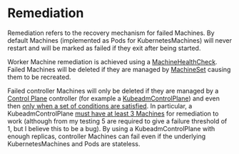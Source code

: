 # Remediation

Remediation refers to the recovery mechanism for failed Machines. By default Machines (implemented
as Pods for KubernetesMachines) will never restart and will be marked as failed if they exit after
being started.

Worker Machine remediation is achieved using a
[MachineHealthCheck](https://cluster-api.sigs.k8s.io/tasks/healthcheck.html). Failed Machines will
be deleted if they are managed by
[MachineSet](https://cluster-api.sigs.k8s.io/developer/architecture/controllers/machine-set.html)
causing them to be recreated.

Failed controller Machines will only be deleted if they are managed by a [Control
Plane](https://cluster-api.sigs.k8s.io/developer/architecture/controllers/control-plane.html)
controller (for example a
[KubeadmControlPlane](https://github.com/kubernetes-sigs/cluster-api/blob/master/docs/proposals/20191017-kubeadm-based-control-plane.md))
and even then [only when a set of conditions are
satisfied](https://github.com/kubernetes-sigs/cluster-api/blob/master/docs/proposals/20191017-kubeadm-based-control-plane.md#remediation-using-delete-and-recreate).
In particular, a KubeadmControlPlane [must have at least 3
Machines](https://github.com/kubernetes-sigs/cluster-api/blob/df91a0e8db5ae2e8cc7b84e440850d614abe26e0/controlplane/kubeadm/controllers/remediation.go#L153-L165)
for remediation to work (although from my testing 5 are required to give a failure threshold of 1,
but I believe this to be a bug). By using a KubeadmControlPlane with enough replicas, controller
Machines can fail even if the underlying KubernetesMachines and Pods are stateless.
